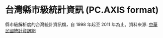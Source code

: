 台灣縣市級統計資訊 (PC.AXIS format)
==================================

縣市級解析度的台灣統計資訊檔，自 1998 年起至 2011 年為止。資料來源: [中華民國統計資訊網](http://ebas1.ebas.gov.tw/pxweb/)
